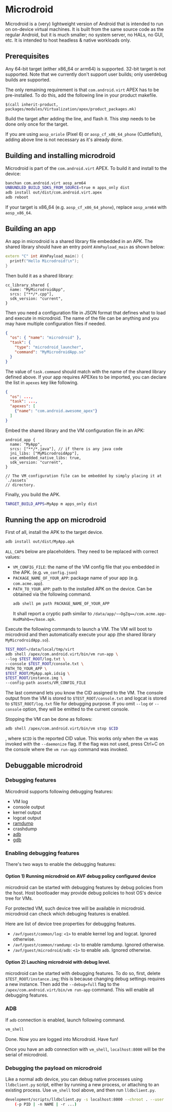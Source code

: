 # Microdroid

Microdroid is a (very) lightweight version of Android that is intended to run on
on-device virtual machines. It is built from the same source code as the regular
Android, but it is much smaller; no system server, no HALs, no GUI, etc. It is
intended to host headless & native workloads only.

## Prerequisites

Any 64-bit target (either x86\_64 or arm64) is supported. 32-bit target is not
supported. Note that we currently don't support user builds; only userdebug
builds are supported.

The only remaining requirement is that `com.android.virt` APEX has to be
pre-installed. To do this, add the following line in your product makefile.

```make
$(call inherit-product, packages/modules/Virtualization/apex/product_packages.mk)
```

Build the target after adding the line, and flash it. This step needs to be done
only once for the target.

If you are using `aosp_oriole` (Pixel 6) or `aosp_cf_x86_64_phone` (Cuttlefish),
adding above line is not necessary as it's already done.

## Building and installing microdroid

Microdroid is part of the `com.android.virt` APEX. To build it and install to
the device:

```sh
banchan com.android.virt aosp_arm64
UNBUNDLED_BUILD_SDKS_FROM_SOURCE=true m apps_only dist
adb install out/dist/com.android.virt.apex
adb reboot
```

If your target is x86\_64 (e.g. `aosp_cf_x86_64_phone`), replace `aosp_arm64`
with `aosp_x86_64`.

## Building an app

An app in microdroid is a shared library file embedded in an APK. The shared
library should have an entry point `AVmPayload_main` as shown below:

```C++
extern "C" int AVmPayload_main() {
  printf("Hello Microdroid!\n");
}
```

Then build it as a shared library:

```
cc_library_shared {
  name: "MyMicrodroidApp",
  srcs: ["**/*.cpp"],
  sdk_version: "current",
}
```

Then you need a configuration file in JSON format that defines what to load and
execute in microdroid. The name of the file can be anything and you may have
multiple configuration files if needed.

```json
{
  "os": { "name": "microdroid" },
  "task": {
    "type": "microdroid_launcher",
    "command": "MyMicrodroidApp.so"
  }
}
```

The value of `task.command` should match with the name of the shared library
defined above. If your app requires APEXes to be imported, you can declare the
list in `apexes` key like following.

```json
{
  "os": ...,
  "task": ...,
  "apexes": [
    {"name": "com.android.awesome_apex"}
  ]
}
```

Embed the shared library and the VM configuration file in an APK:

```
android_app {
  name: "MyApp",
  srcs: ["**/*.java"], // if there is any java code
  jni_libs: ["MyMicrodroidApp"],
  use_embedded_native_libs: true,
  sdk_version: "current",
}

// The VM configuration file can be embedded by simply placing it at `./assets`
// directory.
```

Finally, you build the APK.

```sh
TARGET_BUILD_APPS=MyApp m apps_only dist
```

## Running the app on microdroid

First of all, install the APK to the target device.

```sh
adb install out/dist/MyApp.apk
```

`ALL_CAP`s below are placeholders. They need to be replaced with correct
values:

* `VM_CONFIG_FILE`: the name of the VM config file that you embedded in the APK.
  (e.g. `vm_config.json`)
* `PACKAGE_NAME_OF_YOUR_APP`: package name of your app (e.g. `com.acme.app`).
* `PATH_TO_YOUR_APP`: path to the installed APK on the device. Can be obtained
  via the following command.
  ```sh
  adb shell pm path PACKAGE_NAME_OF_YOUR_APP
  ```
  It shall report a cryptic path similar to `/data/app/~~OgZq==/com.acme.app-HudMahQ==/base.apk`.

Execute the following commands to launch a VM. The VM will boot to microdroid
and then automatically execute your app (the shared library
`MyMicrodroidApp.so`).

```sh
TEST_ROOT=/data/local/tmp/virt
adb shell /apex/com.android.virt/bin/vm run-app \
--log $TEST_ROOT/log.txt \
--console $TEST_ROOT/console.txt \
PATH_TO_YOUR_APP \
$TEST_ROOT/MyApp.apk.idsig \
$TEST_ROOT/instance.img \
--config-path assets/VM_CONFIG_FILE
```

The last command lets you know the CID assigned to the VM. The console output
from the VM is stored to `$TEST_ROOT/console.txt` and logcat is stored to
`$TEST_ROOT/log.txt` file for debugging purpose. If you omit `--log` or
`--console` option, they will be emitted to the current console.

Stopping the VM can be done as follows:

```sh
adb shell /apex/com.android.virt/bin/vm stop $CID
```

, where `$CID` is the reported CID value. This works only when the `vm` was
invoked with the `--daemonize` flag. If the flag was not used, press Ctrl+C on
the console where the `vm run-app` command was invoked.

## Debuggable microdroid

### Debugging features
Microdroid supports following debugging features:

- VM log
- console output
- kernel output
- logcat output
- [ramdump](../docs/debug/ramdump.md)
- crashdump
- [adb](#adb)
- [gdb](#debugging-the-payload-on-microdroid)

### Enabling debugging features
There's two ways to enable the debugging features:

#### Option 1) Running microdroid on AVF debug policy configured device

microdroid can be started with debugging features by debug policies from the
host. Host bootloader may provide debug policies to host OS's device tree for
VMs.

For protected VM, such device tree will be available in microdroid. microdroid
can check which debuging features is enabled.

Here are list of device tree properties for debugging features.

- `/avf/guest/common/log`: `<1>` to enable kernel log and logcat. Ignored
  otherwise.
- `/avf/guest/common/ramdump`: `<1>` to enable ramdump. Ignored otherwise.
- `/avf/guest/microdroid/adb`: `<1>` to enable `adb`. Ignored otherwise.

#### Option 2) Lauching microdroid with debug level.

microdroid can be started with debugging features. To do so, first, delete
`$TEST_ROOT/instance.img`; this is because changing debug settings requires a
new instance. Then add the `--debug=full` flag to the
`/apex/com.android.virt/bin/vm run-app` command. This will enable all debugging
features.

### ADB

If `adb` connection is enabled, launch following command.

```sh
vm_shell
```

Done. Now you are logged into Microdroid. Have fun!

Once you have an adb connection with `vm_shell`, `localhost:8000` will be the
serial of microdroid.

### Debugging the payload on microdroid

Like a normal adb device, you can debug native processes using `lldbclient.py`
script, either by running a new process, or attaching to an existing process.
Use `vm_shell` tool above, and then run `lldbclient.py`.

```sh
development/scripts/lldbclient.py -s localhost:8000 --chroot . --user '' \
    (-p PID | -n NAME | -r ...)
```

